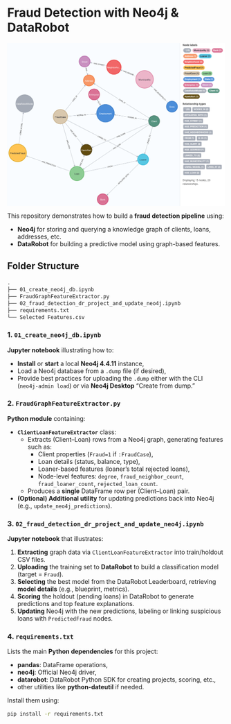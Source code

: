 # Fraud Detection with Neo4j & DataRobot

<img src="datarobot_kg_neo4j.png"
     alt="Graph Schema Viz"
     style="display: block; margin: 0 auto; width: 900px;" />

This repository demonstrates how to build a **fraud detection pipeline** using:
- **Neo4j** for storing and querying a knowledge graph of clients, loans, addresses, etc.
- **DataRobot** for building a predictive model using graph-based features.

## Folder Structure
	. 
	├── 01_create_neo4j_db.ipynb 
	├── FraudGraphFeatureExtractor.py 
	├── 02_fraud_detection_dr_project_and_update_neo4j.ipynb 
	├── requirements.txt 
	└── Selected Features.csv

### 1. `01_create_neo4j_db.ipynb`
  **Jupyter notebook** illustrating how to:
- **Install** or **start** a local **Neo4j 4.4.11** instance,
- Load a Neo4j database from a `.dump` file (if desired),
- Provide best practices for uploading the `.dump` either with the CLI (`neo4j-admin load`) or via **Neo4j Desktop** “Create from dump.”

### 2. `FraudGraphFeatureExtractor.py`
  **Python module** containing:
- **`ClientLoanFeatureExtractor`** class:  
  - Extracts (Client–Loan) rows from a Neo4j graph, generating features such as:
    - Client properties (`Fraud=1` if `:FraudCase`),
    - Loan details (status, balance, type),
    - Loaner-based features (loaner’s total rejected loans),
    - Node-level features: `degree`, `fraud_neighbor_count`, `fraud_loaner_count`, `rejected_loan_count`.
  - Produces a **single** DataFrame row per (Client–Loan) pair.
- **(Optional) Additional utility** for updating predictions back into Neo4j (e.g., `update_neo4j_predictions`).

### 3. `02_fraud_detection_dr_project_and_update_neo4j.ipynb`
  **Jupyter notebook** that illustrates:
1. **Extracting** graph data via `ClientLoanFeatureExtractor` into train/holdout CSV files.
2. **Uploading** the training set to **DataRobot** to build a classification model (target = `Fraud`).
3. **Selecting** the best model from the DataRobot Leaderboard, retrieving **model details** (e.g., blueprint, metrics).
4. **Scoring** the holdout (pending loans) in DataRobot to generate predictions and top feature explanations.
5. **Updating** Neo4j with the new predictions, labeling or linking suspicious loans with `PredictedFraud` nodes.

### 4. `requirements.txt`
Lists the main **Python dependencies** for this project:
- **pandas**: DataFrame operations,
- **neo4j**: Official Neo4j driver,
- **datarobot**: DataRobot Python SDK for creating projects, scoring, etc.,
- other utilities like **python-dateutil** if needed.

Install them using:
```bash
pip install -r requirements.txt
